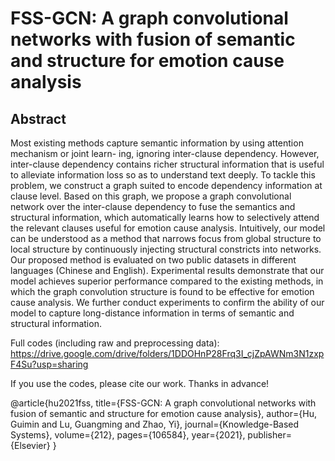 FSS-GCN: A graph convolutional networks with fusion of semantic and structure for emotion cause analysis
===========
Abstract
---

Most existing methods capture semantic information by using attention mechanism or joint learn- ing, ignoring inter-clause dependency. However, inter-clause dependency contains richer structural information that is useful to alleviate information loss so as to understand text deeply. To tackle this problem, we construct a graph suited to encode dependency information at clause level. Based on this graph, we propose a graph convolutional network over the inter-clause dependency to fuse the semantics and structural information, which automatically learns how to selectively attend the relevant clauses useful for emotion cause analysis. Intuitively, our model can be understood as a method that narrows focus from global structure to local structure by continuously injecting structural constricts into networks. Our proposed method is evaluated on two public datasets in different languages (Chinese and English). Experimental results demonstrate that our model achieves superior performance compared to the existing methods, in which the graph convolution structure is found to be effective for emotion cause analysis. We further conduct experiments to confirm the ability of our model to capture long-distance information in terms of semantic and structural information.


Full codes (including raw and preprocessing data): https://drive.google.com/drive/folders/1DDOHnP28Frq3I_cjZpAWNm3N1zxpF4Su?usp=sharing

If you use the codes, please cite our work. Thanks in advance!

@article{hu2021fss,
  title={FSS-GCN: A graph convolutional networks with fusion of semantic and structure for emotion cause analysis},
  author={Hu, Guimin and Lu, Guangming and Zhao, Yi},
  journal={Knowledge-Based Systems},
  volume={212},
  pages={106584},
  year={2021},
  publisher={Elsevier}
}
